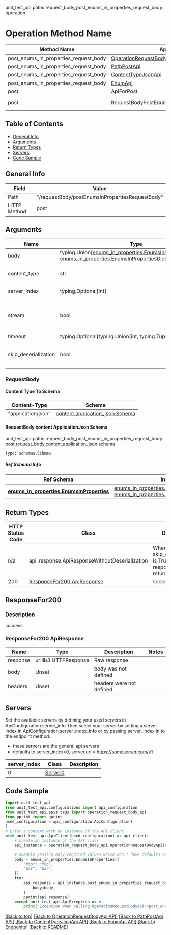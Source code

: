 unit_test_api.paths.request_body_post_enums_in_properties_request_body.operation
# Operation Method Name

| Method Name | Api Class | Notes |
| ----------- | --------- | ----- |
| post_enums_in_properties_request_body | [OperationRequestBodyApi](../../apis/tags/operation_request_body_api.md) | This api is only for tag=operation.requestBody |
| post_enums_in_properties_request_body | [PathPostApi](../../apis/tags/path_post_api.md) | This api is only for tag=path.post |
| post_enums_in_properties_request_body | [ContentTypeJsonApi](../../apis/tags/content_type_json_api.md) | This api is only for tag=contentType_json |
| post_enums_in_properties_request_body | [EnumApi](../../apis/tags/enum_api.md) | This api is only for tag=enum |
| post | ApiForPost | This api is only for this endpoint |
| post | RequestBodyPostEnumsInPropertiesRequestBody | This api is only for path=/requestBody/postEnumsInPropertiesRequestBody |

## Table of Contents
- [General Info](#general-info)
- [Arguments](#arguments)
- [Return Types](#return-types)
- [Servers](#servers)
- [Code Sample](#code-sample)

## General Info
| Field | Value |
| ----- | ----- |
| Path | "/requestBody/postEnumsInPropertiesRequestBody" |
| HTTP Method | post |

## Arguments

Name | Type | Description  | Notes
------------- | ------------- | ------------- | -------------
[body](#requestbody) | typing.Union[[enums_in_properties.EnumsInPropertiesDictInput](../../components/schema/enums_in_properties.md#enumsinpropertiesdictinput), [enums_in_properties.EnumsInPropertiesDict](../../components/schema/enums_in_properties.md#enumsinpropertiesdict)] | required |
content_type | str | optional, default is 'application/json' | Selects the schema and serialization of the request body. value must be one of ['application/json']
server_index | typing.Optional[int] | default is None | Allows one to select a different [server](#servers). If not None, must be one of [0]
stream | bool | default is False | if True then the response.content will be streamed and loaded from a file like object. When downloading a file, set this to True to force the code to deserialize the content to a FileSchema file
timeout | typing.Optional[typing.Union[int, typing.Tuple]] | default is None | the timeout used by the rest client
skip_deserialization | bool | default is False | when True, headers and body will be unset and an instance of api_response.ApiResponseWithoutDeserialization will be returned

### RequestBody

#### Content Type To Schema
Content-Type | Schema
------------ | -------
"application/json" | [content.application_json.Schema](#requestbody-content-applicationjson-schema)

#### RequestBody content ApplicationJson Schema
unit_test_api.paths.request_body_post_enums_in_properties_request_body.post.request_body.content.application_json.schema
```
type: schemas.Schema
```

##### Ref Schema Info
Ref Schema | Input Type | Output Type
---------- | ---------- | -----------
[**enums_in_properties.EnumsInProperties**](../../components/schema/enums_in_properties.md) | [enums_in_properties.EnumsInPropertiesDictInput](../../components/schema/enums_in_properties.md#enumsinpropertiesdictinput), [enums_in_properties.EnumsInPropertiesDict](../../components/schema/enums_in_properties.md#enumsinpropertiesdict) | [enums_in_properties.EnumsInPropertiesDict](../../components/schema/enums_in_properties.md#enumsinpropertiesdict)

## Return Types

HTTP Status Code | Class | Description
------------- | ------------- | -------------
n/a | api_response.ApiResponseWithoutDeserialization | When skip_deserialization is True this response is returned
200 | [ResponseFor200.ApiResponse](#responsefor200-apiresponse) | success

## ResponseFor200

### Description
success

### ResponseFor200 ApiResponse
Name | Type | Description  | Notes
------------- | ------------- | ------------- | -------------
response | urllib3.HTTPResponse | Raw response |
body | Unset | body was not defined |
headers | Unset | headers were not defined |

## Servers

Set the available servers by defining your used servers in ApiConfiguration.server_info
Then select your server by setting a server index in ApiConfiguration.server_index_info or by
passing server_index in to the endpoint method.
- these servers are the general api servers
- defaults to server_index=0, server.url = https://someserver.com/v1

server_index | Class | Description
------------ | ----- | ------------
0 | [Server0](../../servers/server_0.md) |

## Code Sample

```python
import unit_test_api
from unit_test_api.configurations import api_configuration
from unit_test_api.apis.tags import operation_request_body_api
from pprint import pprint
used_configuration = api_configuration.ApiConfiguration(
)
# Enter a context with an instance of the API client
with unit_test_api.ApiClient(used_configuration) as api_client:
    # Create an instance of the API class
    api_instance = operation_request_body_api.OperationRequestBodyApi(api_client)

    # example passing only required values which don't have defaults set
    body = enums_in_properties.EnumsInProperties({
        "foo": "foo",
        "bar": "bar",
    })
    try:
        api_response = api_instance.post_enums_in_properties_request_body(
            body=body,
        )
        pprint(api_response)
    except unit_test_api.ApiException as e:
        print("Exception when calling OperationRequestBodyApi->post_enums_in_properties_request_body: %s\n" % e)
```

[[Back to top]](#top)
[[Back to OperationRequestBodyApi API]](../../apis/tags/operation_request_body_api.md)
[[Back to PathPostApi API]](../../apis/tags/path_post_api.md)
[[Back to ContentTypeJsonApi API]](../../apis/tags/content_type_json_api.md)
[[Back to EnumApi API]](../../apis/tags/enum_api.md)
[[Back to Endpoints]](../../../README.md#Endpoints) [[Back to README]](../../../README.md)